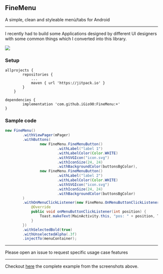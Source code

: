 ## FineMenu

A simple, clean and styleable menù/tabs for Android

--------

I recently had to build some Applications designed by different UI designers with some common things which I converted into this library.

![](https://media.giphy.com/media/ju0nHzCPuKov83MgOM/giphy.gif)

### Setup

```
allprojects {
		repositories {
			...
			maven { url 'https://jitpack.io' }
		}
	}
```

```
dependencies {
        implementation 'com.github.iGio90:FineMenu:+'
}
```

### Sample code

```java
new FineMenu()
        .withViewPager(mPager)
        .withButtons(
                new FineMenu.FineMenuButton()
                        .withLabel("label 1")
                        .withLabelColor(Color.WHITE)
                        .withSVGIcon("icon.svg")
                        .withIconSize(24, 24)
                        .withBackgroundColor(buttonsBgColor),
                new FineMenu.FineMenuButton()
                        .withLabel("label 2")
                        .withLabelColor(Color.WHITE)
                        .withSVGIcon("icon.svg")
                        .withIconSize(24, 24)
                        .withBackgroundColor(buttonsBgColor)
        )
        .withOnMenuClickListener(new FineMenu.OnMenuButtonClickListener() {
            @Override
            public void onMenuButtonClickListener(int position) {
                Toast.makeText(MainActivity.this, "pos: " + position, Toast.LENGTH_SHORT).show();
            }
        })
        .withSelectedBold(true)
        .withUnselectedAlpha(.3f)
        .injectTo(menuContainer);
```
----

Please open an issue to request specific usage case features

----


Checkout [here](https://github.com/iGio90/FineMenu/blob/master/finemenuexample/src/main/java/com/igio90/finemenuexample/MainActivity.java) the complete example from the screenshots above.
